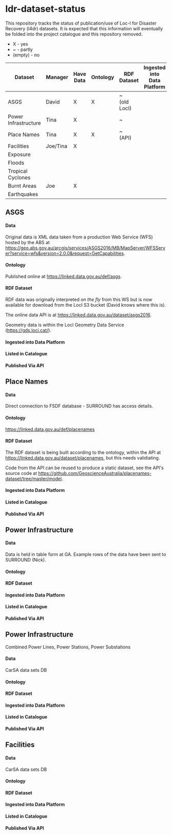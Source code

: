 # ldr-dataset-status

This repository tracks the status of publication/use of Loc-I for Disaster Recovery (l4dr) datasets. It is expected that this information will eventually be folded into the project catalogue and this repository removed.

* X - yes
* ~ - partly
* (empty) - no

**Dataset** | **Manager** | **Have Data** | **Ontology** | **RDF Dataset** | **Ingested into Data Platform** | **Listed in Catalogue** | **Published Via API**
--- | --- | --- | --- | --- | --- | --- | ---
ASGS | David | X | X | ~<br />(old LocI) | | |
Power Infrastructure | Tina | X | | ~ | | ~
Place Names | Tina | X | X | ~<br />(API) | | X
Facilities | Joe/Tina | X | | | | |
Exposure | | | | | | |
Floods | | | | | | |
Tropical Cyclones | | | | | | |
Burnt Areas | Joe | X | | | | |
Earthquakes | | | | | | |


## ASGS
#### Data
Original data is XML data taken from a production Web Service (WFS) hosted by the ABS at <https://geo.abs.gov.au/arcgis/services/ASGS2016/MB/MapServer/WFSServer?service=wfs&version=2.0.0&request=GetCapabilities>.

#### Ontology
Published online at <https://linked.data.gov.au/def/asgs>.

#### RDF Dataset
RDF data was originally interpreted _on the fly_ from this WS but is now available for download from the LocI S3 bucket (David knows where this is).

The online data API is at <https://linked.data.gov.au/dataset/asgs2016>.

Geometry data is within the LocI Geometry Data Service (https://gds.loci.cat/).

#### Ingested into Data Platform
#### Listed in Catalogue
#### Published Via API


## Place Names
#### Data
Direct connection to FSDF database - SURROUND has access details.

#### Ontology
<https://linked.data.gov.au/def/placenames>

#### RDF Dataset
The RDF dataset is being built according to the ontology, within the API at <https://linked.data.gov.au/dataset/placenames>, but this needs validiating.

Code from the API can be reused to produce a static dataset, see the API's source code at <https://github.com/GeoscienceAustralia/placenames-dataset/tree/master/model>.


#### Ingested into Data Platform
#### Listed in Catalogue
#### Published Via API

## Power Infrastructure
#### Data
Data is held in table form at GA. Example rows of the data have been sent to SURROUND (Nick).

#### Ontology
#### RDF Dataset
#### Ingested into Data Platform
#### Listed in Catalogue
#### Published Via API

## Power Infrastructure
Combined Power Lines, Power Stations, Power Substations

#### Data
CarSA data sets DB

#### Ontology
#### RDF Dataset
#### Ingested into Data Platform
#### Listed in Catalogue
#### Published Via API

## Facilities
#### Data
CarSA data sets DB

#### Ontology
#### RDF Dataset
#### Ingested into Data Platform
#### Listed in Catalogue
#### Published Via API

